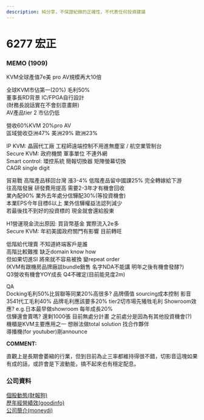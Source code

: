 ```yaml
---
description: 純分享，不保證紀錄的正確性，不代表任何投資建議
---
```


# 6277 宏正

### MEMO \(1909\)

KVM全球產值7e美 pro AV規模再大10倍

全球KVM市佔第一\(20%\) 毛利50%   
董事長RD背景 IC/FPGA自行設計   
\(財務長說話實在不會刻意畫餅\)   
AV產品tier 2 市佔仍低

營收60%KVM 20%pro AV   
區域營收亞洲47% 美洲29% 歐洲23%

IP KVM: 晶圓代工廠 工程師遠端控制不用進無塵室 / 航空業管制台   
Secure KVM: 政府機關 軍事單位 不連外網   
Smart control: 環控系統 簡報切換器 矩陣螢幕切換   
CAGR single digit

貿易戰 高階產品移回台灣 漲3-4% 低階產品留中國課25% 完全轉嫁給下游   
往高階發展 研發費用提高 需要2-3年才有機會回收   
業內配90% 業外去年處分信驊配30%\(等投資機會\)   
本業EPS今年目標6以上 業外信驊權益法認列減少   
若最後找不到好的投資標的 現金就會還給股東

H1營運現金流出原因: 買貨幣基金 實際流入2e多   
Secure KVM: 年初美國政府關門有影響 目前轉旺

低階給代理賣 不知道終端客戶是誰   
高階比較難推 缺乏domain know how   
但如果切進SI 將來就不容易被換 變repeat order   
\(KVM有跟機房品牌廠談bundle銷售 名字NDA不能講 明年之後有機會發酵?\)   
Q3營收有機會YOY成長 Q4不確定\(目前能見度2m\)

QA   
Docking毛利50%比貿聯等同業20%高很多? 品牌價值 sourcing成本控制 影音3541代工毛利40% 品牌毛利應該要多20% tier2切市場先犧牲毛利 Showroom效應? e.g.日本最早做showroom 每年成長20%   
信驊還會賣嗎? 還剩1000張 目前無處分計畫 之前處分是因為有其他投資機會\(?\)   
機櫃是KVM主要應用之一 想辦法做total solution 找合作夥伴   
導播機\(for youtuber\)剛announce  
  
**COMMENT:**  
  
直觀上是長期會萎縮的行業，但到目前為止三率都維持得很不錯，切影音這塊如果有成的話，或許會是下波動能，搞不起來也有穩定配息。

### 公司資料

[個股動態\(財報狗\)](https://statementdog.com/analysis/tpe/6277)  
[歷年經營績效\(goodinfo\)](https://goodinfo.tw/StockInfo/StockBzPerformance.asp?STOCK_ID=6277)  
[公司簡介\(moneydj\)](https://www.moneydj.com/KMDJ/Wiki/wikiViewer.aspx?keyid=3ad7b94e-9e26-42f9-8ca4-7a8c9de522c6)

